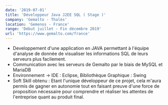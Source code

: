 ```yaml
---
date: '2019-07-01'
title: 'Développeur Java J2EE SQL ( Stage )'
company: 'Gemalto - Thalès'
location: 'Gemenos - France'
range: 'Début juillet - Fin décembre 2019'
url: 'https://www.gemalto.com/france'
---
```


- Developpement d'une application en JAVA permettant à l'équipe d'analyse de donnée de visualiser les informations SQL de leurs serveurs plus facilement.
- Communication avec les serveurs de Gemalto par le biais de MySQL et MariaDB
- Environnement -> IDE : Eclipse, Bibliothèque Graphique : Swing
- Soft Skill obtenu : Etant l'unique développeur de ce projet, cela m'aura permis de gagner en autonomie tout en faisant preuve d'une force de proposition nécessaire pour comprendre et réaliser les attentes de l'entreprise quant au produit final.
